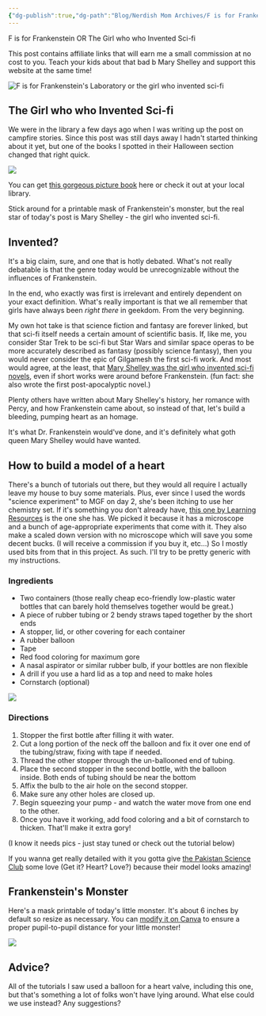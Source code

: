 ```yaml
---
{"dg-publish":true,"dg-path":"Blog/Nerdish Mom Archives/F is for Frankenstein.md","permalink":"/blog/nerdish-mom-archives/f-is-for-frankenstein/","title":"F is for Frankenstein OR The Girl who invented sci-fi","tags":["homeschool"],"noteIcon":""}
---
```



F is for Frankenstein OR The Girl who who Invented Sci-fi  

This post contains affiliate links that will earn me a small commission at no cost to you. Teach your kids about that bad b Mary Shelley and support this website at the same time! 

![F is for Frankenstein's Laboratory or the girl who invented sci-fi](https://i.imgur.com/mGwf9qI.png)


## The Girl who who Invented Sci-fi

We were in the library a few days ago when I was writing up the post on campfire stories. Since this post was still days away I hadn't started thinking about it yet, but one of the books I spotted in their Halloween section changed that right quick. 

![](https://i.imgur.com/JQ6lMcb.png)


You can get [this gorgeous picture book](https://amzn.to/2VdYa0O) here or check it out at your local library.

Stick around for a printable mask of Frankenstein's monster, but the real star of today's post is Mary Shelley - the girl who invented sci-fi. 

## Invented? 

It's a big claim, sure, and one that is hotly debated. What's not really debatable is that the genre today would be unrecognizable without the influences of Frankenstein. 

In the end, who exactly was first is irrelevant and entirely dependent on your exact definition. What's really important is that we all remember that girls have always been _right there_ in geekdom. From the very beginning.

My own hot take is that science fiction and fantasy are forever linked, but that sci-fi itself needs a certain amount of scientific basis. If, like me, you consider Star Trek to be sci-fi but Star Wars and similar space operas to be more accurately described as fantasy (possibly science fantasy), then you would never consider the epic of Gilgamesh the first sci-fi work. And most would agree, at the least, that [Mary Shelley was the girl who invented sci-fi novels](https://battlefieldearth.com/a-short-history-of-the-birth-of-sci-fi/), even if short works were around before Frankenstein. (fun fact: she also wrote the first post-apocalyptic novel.)

Plenty others have written about Mary Shelley's history, her romance with Percy, and how Frankenstein came about, so instead of that, let's build a bleeding, pumping heart as an homage. 

It's what Dr. Frankenstein would've done, and it's definitely what goth queen Mary Shelley would have wanted. 

## How to build a model of a heart

There's a bunch of tutorials out there, but they would all require I actually leave my house to buy some materials. Plus, ever since I used the words "science experiment" to MGF on day 2, she's been itching to use her chemistry set. If it's something you don't already have, [this one by Learning Resources](https://amzn.to/2IrA1ie) is the one she has. We picked it because it has a microscope and a bunch of age-appropriate experiments that come with it. They also make a scaled down version with no microscope which will save you some decent bucks. (I will receive a commission if you buy it, etc…) So I mostly used bits from that in this project. As such. I'll try to be pretty generic with my instructions. 

### Ingredients

- Two containers (those really cheap eco-friendly low-plastic water bottles that can barely hold themselves together would be great.) 
- A piece of rubber tubing or 2 bendy straws taped together by the short ends
- A stopper, lid, or other covering for each container
- A rubber balloon 
- Tape
- Red food coloring for maximum gore
- A nasal aspirator or similar rubber bulb, if your bottles are non flexible 
- A drill if you use a hard lid as a top and need to make holes
- Cornstarch (optional)

![](https://i.imgur.com/dOC5oE8.jpg)


### Directions

1. Stopper the first bottle after filling it with water. 
2. Cut a long portion of the neck off the balloon and fix it over one end of the tubing/straw, fixing with tape if needed. 
3. Thread the other stopper through the un-ballooned end of tubing. 
4. Place the second stopper in the second bottle, with the balloon inside. Both ends of tubing should be near the bottom
5. Affix the bulb to the air hole on the second stopper. 
6. Make sure any other holes are closed up. 
7. Begin squeezing your pump - and watch the water move from one end to the other. 
8. Once you have it working, add food coloring and a bit of cornstarch to thicken. That'll make it extra gory! 

(I know it needs pics - just stay tuned or check out the tutorial below)   

If you wanna get really detailed with it you gotta give [the Pakistan Science Club](https://paksc.org/pk/science-experiments-urdu/working-model-of-heart/) some love (Get it? Heart? Love?) because their model looks amazing!

## Frankenstein's Monster

Here's a mask printable of today's little monster. It's about 6 inches by default so resize as necessary. You can [modify it on Canva](https://canva.me/CSJp57sFy0) to ensure a proper pupil-to-pupil distance for your little monster!

![](https://i.imgur.com/X3eEU6H.png)


## Advice? 

All of the tutorials I saw used a balloon for a heart valve, including this one, but that's something a lot of folks won't have lying around. What else could we use instead? Any suggestions?
